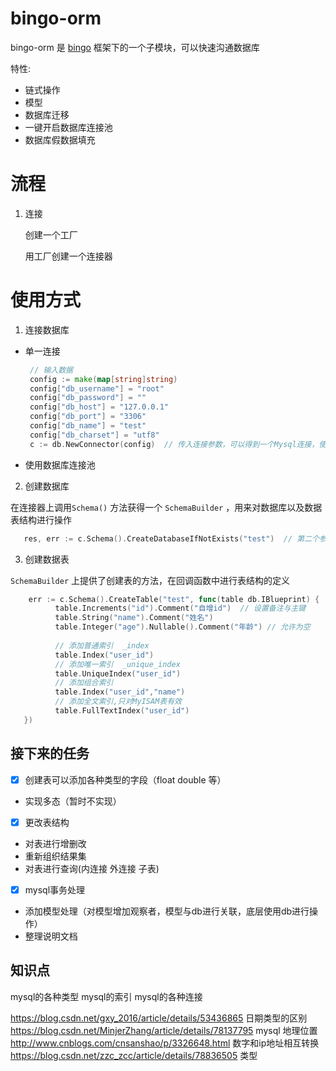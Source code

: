 # bingo-orm

bingo-orm 是 [bingo](https://github.com/silsuer/bingo) 框架下的一个子模块，可以快速沟通数据库

特性:
 - 链式操作
 - 模型
 - 数据库迁移
 - 一键开启数据库连接池
 - 数据库假数据填充
 
 # 流程
 
 1. 连接
   
    创建一个工厂
    
    用工厂创建一个连接器
    
# 使用方式

 1. 连接数据库
   - 单一连接
     
     ```go
      // 输入数据
	  config := make(map[string]string)
	  config["db_username"] = "root"
	  config["db_password"] = ""
	  config["db_host"] = "127.0.0.1"
	  config["db_port"] = "3306"
	  config["db_name"] = "test"
	  config["db_charset"] = "utf8"
	  c := db.NewConnector(config)  // 传入连接参数，可以得到一个Mysql连接，使用其他数据库则调用其他的新建数据库连接的方法        
     ```
     
   - 使用数据库连接池
   
 2. 创建数据库
     
   在连接器上调用`Schema()` 方法获得一个 `SchemaBuilder` ，用来对数据库以及数据表结构进行操作  
     
   ```go
      res, err := c.Schema().CreateDatabaseIfNotExists("test")  // 第二个参数是字符集，第三个参数是排序规则
   ```
 
 3. 创建数据表
 
  `SchemaBuilder` 上提供了创建表的方法，在回调函数中进行表结构的定义
  
  ```go
      err := c.Schema().CreateTable("test", func(table db.IBlueprint) {
      		table.Increments("id").Comment("自增id")  // 设置备注与主键
      		table.String("name").Comment("姓名")  
      		table.Integer("age").Nullable().Comment("年龄") // 允许为空
      		
      		// 添加普通索引  _index
            table.Index("user_id")
            // 添加唯一索引  _unique_index
            table.UniqueIndex("user_id")
            // 添加组合索引 
            table.Index("user_id","name")
            // 添加全文索引,只对MyISAM表有效
            table.FullTextIndex("user_id")
     })
  ```
  
## 接下来的任务
  - [x] 创建表可以添加各种类型的字段（float double 等）  
  - 实现多态（暂时不实现）
  - [x] 更改表结构
  - 对表进行增删改
  - 重新组织结果集
  - 对表进行查询(内连接 外连接 子表)
  - [x] mysql事务处理
  - 添加模型处理（对模型增加观察者，模型与db进行关联，底层使用db进行操作）
  - 整理说明文档
## 知识点
   
   mysql的各种类型
   mysql的索引
   mysql的各种连接
   
   https://blog.csdn.net/gxy_2016/article/details/53436865  日期类型的区别
   https://blog.csdn.net/MinjerZhang/article/details/78137795 mysql 地理位置
   http://www.cnblogs.com/cnsanshao/p/3326648.html  数字和ip地址相互转换
   https://blog.csdn.net/zzc_zcc/article/details/78836505 类型
